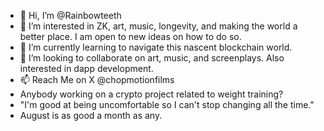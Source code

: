 - 👋 Hi, I’m @Rainbowteeth
- 👀 I’m interested in ZK, art, music, longevity, and making the world a better place. I am open to new ideas on how to do so. 
- 🌱 I’m currently learning to navigate this nascent blockchain world. 
- 💞️ I’m looking to collaborate on art, music, and screenplays. Also interested in dapp development. 
- 📫 Reach Me on X @chopmotionfilms
- Anybody working on a crypto project related to weight training?
- "I'm good at being uncomfortable so I can't stop changing all the time."
- August is as good a month as any. 


<!---
Rainbowteeth/Rainbowteeth is a ✨ special ✨ repository because its `README.md` (this file) appears on your GitHub profile.
You can click the Preview link to take a look at your changes.
--->
